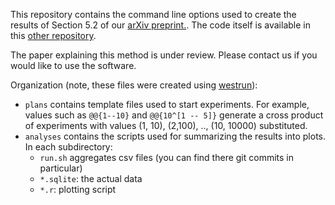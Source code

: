 This repository contains the command line options used to create the results of Section 5.2 of our [arXiv preprint.](http://arxiv.org/abs/1406.4993). The code itself is available in this [other repository](http://github.com/alexandrebouchard/divide-and-conquer-smc). 

The paper explaining this method is under review. Please contact us if you would like to use the software.

Organization (note, these files were created using [westrun](https://github.com/alexandrebouchard/westrun)):

- ``plans`` contains template files used to start experiments. For example, values such as ``@@{1--10}`` and ``@@{10^[1 -- 5]}`` generate a cross product of experiments with values (1, 10), (2,100), .., (10, 10000) substituted.
- ``analyses`` contains the scripts used for summarizing the results into plots. In each subdirectory:
    - ``run.sh`` aggregates csv files (you can find there git commits in particular)
    - ``*.sqlite``: the actual data
    - ``*.r``: plotting script